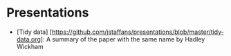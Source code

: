 Presentations
=============

* [Tidy data] [https://github.com/jstaffans/presentations/blob/master/tidy-data.org]: A summary of the paper with the same name by Hadley Wickham


